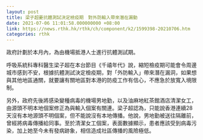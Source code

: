 ```yaml
---
layout: post
title: 梁子超憂抗體測試決定檢疫期　對外防輸入帶來潛在漏動
date: 2021-07-06 11:01:58.000000000 +08:00
link: https://news.rthk.hk/rthk/ch/component/k2/1599398-20210706.htm
categories: rthk
---
```


政府計劃於本月內，為由機場抵港人士進行抗體測試期。

呼吸系統科專科醫生梁子超在本台節目《千禧年代》說，縮短檢疫期可能會令周邊城市感到不安，根據抗體測試決定檢疫期，對「外防輸入」帶來潛在漏洞，如果想與其他地區通關，就要讓有關地區對本港的防疫工作有信心，不應急於放寬入境限制。

另外，政府先後將感染變種病毒的機場男地勤，以及油麻地紅茶館酒店清潔女工，由源頭不明本地個案修正為與輸入個案有關連。梁子超認為，只能說香港連續28天沒有本地源頭不明個案，但不能說沒有本地傳播。他說，男地勤被送往隔離前，曾經將病毒傳播給同事。至於清潔女工個案，表面數據顯示，患者應該受到病毒污染，加上她至今未有發病跡象，相信造成社區傳播的風險極低。
